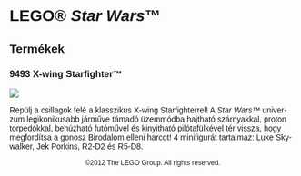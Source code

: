 <div lang="hu-HU" style="font-family: Helvetica, sans-serif;">
<h1>LEGO&reg; <i>Star Wars</i>&trade;</h1>
<h2>Termékek</h2>
<h3 style="font-weight: bold;">
<span class="product_number">9493</span>
<span class="title">X-wing Starfighter™</span>
</h3>
<img src="https://www.lego.com/cdn/product-assets/product.img.pri/9493_prod.jpg" type="image/jpeg">
<p class="description">Repülj a csillagok felé a klasszikus X-wing Starfighterrel! A <i>Star Wars</i>™ univerzum legikonikusabb járműve támadó üzemmódba hajtható szárnyakkal, proton torpedókkal, behúzható futóművel és kinyitható pilótafülkével tér vissza, hogy megfordítsa a gonosz Birodalom elleni harcot! 4 minifigurát tartalmaz: Luke Skywalker, Jek Porkins, R2-D2 és R5-D8.</p>
<p class="footer" style="font-size: 12px; text-align: center;">©2012 The LEGO Group. All rights reserved.</p>
</div>